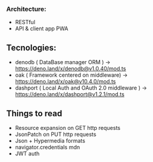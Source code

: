 
### Architecture:
- RESTful
- API & client app PWA

## Tecnologies:
- denodb    ( DataBase manager ORM )                -> https://deno.land/x/denodb@v1.0.40/mod.ts
- oak       ( Framework centered on middleware)     -> https://deno.land/x/oak@v10.4.0/mod.ts
- dashport  ( Local Auth and OAuth 2.0 middleware ) -> https://deno.land/x/dashport@v1.2.1/mod.ts

## Things to read
- Resource expansion on GET http requests
- JsonPatch on PUT http requests
- Json + Hypermedia formats
- navigator.credentials mdn
- JWT auth